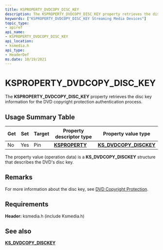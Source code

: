 ```yaml
---
title: KSPROPERTY_DVDCOPY_DISC_KEY
description: The KSPROPERTY_DVDCOPY_DISC_KEY property retrieves the disc key information for the DVD copyright protection authentication process.
keywords: ["KSPROPERTY_DVDCOPY_DISC_KEY Streaming Media Devices"]
topic_type:
- apiref
api_name:
- KSPROPERTY_DVDCOPY_DISC_KEY
api_location:
- ksmedia.h
api_type:
- HeaderDef
ms.date: 10/19/2021
---
```


# KSPROPERTY_DVDCOPY_DISC_KEY

The **KSPROPERTY_DVDCOPY_DISC_KEY** property retrieves the disc key information for the DVD copyright protection authentication process.

## Usage Summary Table

| Get | Set | Target | Property descriptor type | Property value type |
|--|--|--|--|--|
| No | Yes | Pin | [**KSPROPERTY**](./ksproperty-structure.md) | [**KS_DVDCOPY_DISCKEY**](/windows-hardware/drivers/ddi/ksmedia/ns-ksmedia-_ks_dvdcopy_disckey) |

The property value (operation data) is a **KS_DVDCOPY_DISCKEY** structure that describes the DVD's disc key.

## Remarks

For more information about the disc key, see [DVD Copyright Protection](dvd-copyright-protection.md).

## Requirements

**Header:** ksmedia.h (include Ksmedia.h)

## See also

[**KS_DVDCOPY_DISCKEY**](/windows-hardware/drivers/ddi/ksmedia/ns-ksmedia-_ks_dvdcopy_disckey)